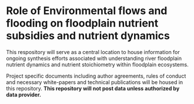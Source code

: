 # Role of Environmental flows and flooding on floodplain nutrient subsidies and nutrient dynamics 

This respository will serve as a central location to house information for ongoing synthesis efforts associated with understanding river floodplain nutrient dynamics and nutrient stoichiometry within floodplain ecosystems. 

Project specific documents including author agreements, rules of conduct and necessary white-papers and technical publications will be housed in this repository. __This repository will not post data unless authorized by data provider.__
